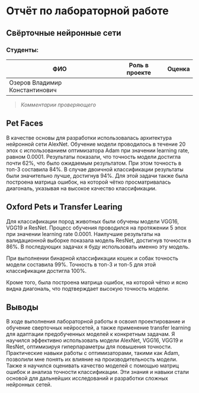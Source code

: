 # Отчёт по лабораторной работе
## Свёрточные нейронные сети

### Студенты: 

| ФИО       | Роль в проекте                     | Оценка       |
|-----------|------------------------------------|--------------|
| Озеров Владимир Константинович |  |          |


> *Комментарии проверяющего*


## Pet Faces

В качестве основы для разработки использовалась архитектура нейронной сети AlexNet. Обучение модели проводилось в течение 20 эпох с использованием оптимизатора Adam при значении learning rate, равном 0.0001. Результаты показали, что точность модели достигла почти 62%, что было ожидаемым результатом. При этом точность в топ-3 составила 84%.
В случае двоичной классификации результаты были значительно лучше, достигнув 94%. Для этой задачи также была построена матрица ошибок, на которой чётко просматривалась диагональ, указывая на высокое качество классификации.
  
  
## Oxford Pets и Transfer Learing
Для классификации пород животных были обучены модели VGG16, VGG19 и ResNet. Процесс обучения проводился на протяжении 5 эпох при значении learning rate 0.0001. Наилучшие результаты на валидационной выборке показала модель ResNet, достигнув точности в 86%. В последующих задачах я буду использовать именно эту модель.

При выполнении бинарной классификации кошек и собак точность модели составила 99%. Точность в топ-3 и топ-5 для этой классификации достигла 100%.

Кроме того, была построена матрица ошибок, на которой чётко и ясно видна диагональ, что подтверждает высокую точность модели.

  
## Выводы
 В ходе выполнения лабораторной работы я освоил проектирование и обучение сверточных нейросетей, а также применение transfer learning для адаптации предобученных моделей к конкретным задачам. Я научился эффективно использовать модели AlexNet, VGG16, VGG19 и ResNet, оптимизируя гиперпараметры для повышения точности. Практические навыки работы с оптимизаторами, такими как Adam, позволили мне понять их влияние на производительность модели. Также я научился оценивать качество моделей с помощью матриц ошибок и анализа точности классификации. Эти знания и навыки стали основой для дальнейших исследований и разработки сложных нейронных сетей.
